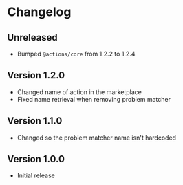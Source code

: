 # Changelog

## Unreleased

- Bumped `@actions/core` from 1.2.2 to 1.2.4

## Version 1.2.0

- Changed name of action in the marketplace
- Fixed name retrieval when removing problem matcher

## Version 1.1.0

- Changed so the problem matcher name isn't hardcoded

## Version 1.0.0

- Initial release
